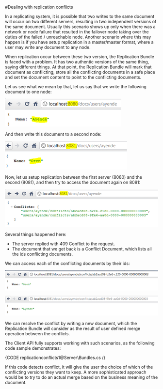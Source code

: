 #Dealing with replication conflicts

In a replicating system, it is possible that two writes to the same document will occur on two different servers, resulting in two independent versions of the same document. Usually this scenario shows up only when there was a network or node failure that resulted in the failover node taking over the duties of the failed / unreachable node. Another scenario where this may happen is if you have setup replication in a master/master format, where a user may write any document to any node.

When replication occur between these two version, the Replication Bundle is faced with a problem. It has two authentic versions of the same thing, saying different things. At that point, the Replication Bundle will mark that document as conflicting, store all the conflicting documents in a safe place and set the document content to point to the conflicting documents.

Let us see what we mean by that, let us say that we write the following document to one node:

![Figure 1: Replication conflicts](images\replication_conflicts_docs.png)

And then write this document to a second node:

![Figure 2: Replication conflicts](images\replication_conflicts_docs_2.png)

Now, let us setup replication between the first server (8080) and the second (8081), and then try to access the document again on 8081:

![Figure 3: Replication conflicts](images\replication_conflicts_docs_3.png)

Several things happened here:

* The server replied with 409 Conflict to the request.
* The document that we get back is a Conflict Document, which lists all the ids conflicting documents.

We can access each of the conflicting documents by their ids:

![Figure 4: Replication conflicts](images\replication_conflicts_docs_4.png)

![Figure 5: Replication conflicts](images\replication_conflicts_docs_5.png)

We can resolve the conflict by writing a new document, which the Replication Bundle will consider as the result of user defined merge operation between the conflicts.

The Client API fully supports working with such scenarios, as the following code sample demonstrates:

{CODE replicationconflicts1@Server\Bundles.cs /}

If this code detects conflict, it will give the user the choice of which of the conflicting versions they want to keep. A more sophisticated approach would be to try to do an actual merge based on the business meaning of the document.